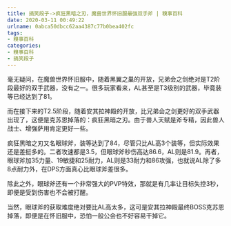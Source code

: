 ```yaml
---
title: 搞笑段子->疯狂黑暗之刃，魔兽世界怀旧服最强双手斧 | 糗事百科
date: 2020-03-11 00:49:22
urlname: 0abca50dbcc62aa4387c77b0bea402fc
tags: 
- 糗事百科
categories:
- 糗事百科
- 搞笑段子
---
```

毫无疑问，在魔兽世界怀旧服中，随着黑翼之巢的开放，兄弟会之剑绝对是T2阶段最好的双手武器，没有之一。很多玩家看来，AL甚至是T3级别的武器，毕竟装等已经达到了81。

而在接下来的T2.5阶段，随着安其拉神殿的开放，比兄弟会之剑更好的双手武器出现了，这便是克苏恩掉落的：疯狂黑暗之刃。由于兽人天赋是斧专精，因此兽人战士、增强萨用肯定更好一些。

疯狂黑暗之刃又名眼球斧，装等达到了84，尽管只比AL高3个装等，但实际效果还是差挺多的。二者攻速都是3.5，但眼球斧秒伤高达86.6，AL则是81.9。再者，眼球斧加35力量、19敏捷和25耐力，AL则是33耐力和86攻强，也就说AL除了多8点耐力外，在DPS方面真心比眼球斧差很多。

除此之外，眼球斧还有一个非常强大的PVP特效，那就是有几率让目标失控3秒，即便是受到伤害也不会被打醒。

当然，眼球斧的获取难度绝对要比AL高太多，这可是安其拉神殿最终BOSS克苏恩掉落，即便是在怀旧服中，恐怕一般公会也不好容易干掉它。


